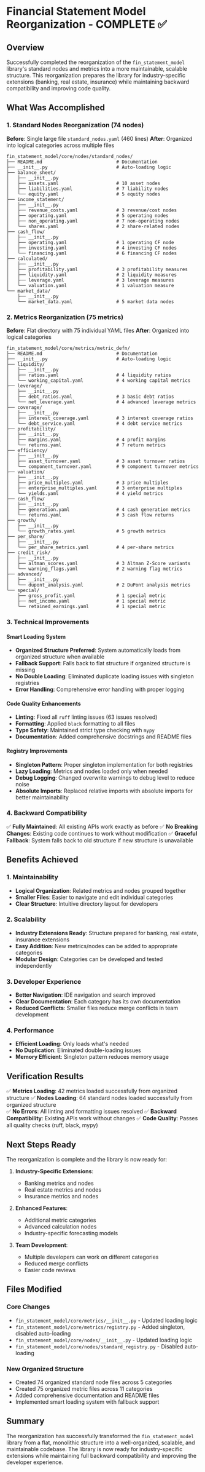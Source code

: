 # Financial Statement Model Reorganization - COMPLETE ✅

## Overview

Successfully completed the reorganization of the `fin_statement_model` library's standard nodes and metrics into a more maintainable, scalable structure. This reorganization prepares the library for industry-specific extensions (banking, real estate, insurance) while maintaining backward compatibility and improving code quality.

## What Was Accomplished

### 1. Standard Nodes Reorganization (74 nodes)

**Before**: Single large file `standard_nodes.yaml` (460 lines)
**After**: Organized into logical categories across multiple files

```
fin_statement_model/core/nodes/standard_nodes/
├── README.md                           # Documentation
├── __init__.py                         # Auto-loading logic
├── balance_sheet/
│   ├── __init__.py
│   ├── assets.yaml                     # 10 asset nodes
│   ├── liabilities.yaml                # 7 liability nodes
│   └── equity.yaml                     # 5 equity nodes
├── income_statement/
│   ├── __init__.py
│   ├── revenue_costs.yaml              # 3 revenue/cost nodes
│   ├── operating.yaml                  # 5 operating nodes
│   ├── non_operating.yaml              # 7 non-operating nodes
│   └── shares.yaml                     # 2 share-related nodes
├── cash_flow/
│   ├── __init__.py
│   ├── operating.yaml                  # 1 operating CF node
│   ├── investing.yaml                  # 4 investing CF nodes
│   └── financing.yaml                  # 6 financing CF nodes
├── calculated/
│   ├── __init__.py
│   ├── profitability.yaml              # 3 profitability measures
│   ├── liquidity.yaml                  # 2 liquidity measures
│   ├── leverage.yaml                   # 3 leverage measures
│   └── valuation.yaml                  # 1 valuation measure
└── market_data/
    ├── __init__.py
    └── market_data.yaml                # 5 market data nodes
```

### 2. Metrics Reorganization (75 metrics)

**Before**: Flat directory with 75 individual YAML files
**After**: Organized into logical categories

```
fin_statement_model/core/metrics/metric_defn/
├── README.md                           # Documentation
├── __init__.py                         # Auto-loading logic
├── liquidity/
│   ├── __init__.py
│   ├── ratios.yaml                     # 4 liquidity ratios
│   └── working_capital.yaml            # 4 working capital metrics
├── leverage/
│   ├── __init__.py
│   ├── debt_ratios.yaml                # 3 basic debt ratios
│   └── net_leverage.yaml               # 4 advanced leverage metrics
├── coverage/
│   ├── __init__.py
│   ├── interest_coverage.yaml          # 3 interest coverage ratios
│   └── debt_service.yaml               # 4 debt service metrics
├── profitability/
│   ├── __init__.py
│   ├── margins.yaml                    # 4 profit margins
│   └── returns.yaml                    # 7 return metrics
├── efficiency/
│   ├── __init__.py
│   ├── asset_turnover.yaml             # 3 asset turnover ratios
│   └── component_turnover.yaml         # 9 component turnover metrics
├── valuation/
│   ├── __init__.py
│   ├── price_multiples.yaml            # 3 price multiples
│   ├── enterprise_multiples.yaml       # 3 enterprise multiples
│   └── yields.yaml                     # 4 yield metrics
├── cash_flow/
│   ├── __init__.py
│   ├── generation.yaml                 # 4 cash generation metrics
│   └── returns.yaml                    # 3 cash flow returns
├── growth/
│   ├── __init__.py
│   └── growth_rates.yaml               # 5 growth metrics
├── per_share/
│   ├── __init__.py
│   └── per_share_metrics.yaml          # 4 per-share metrics
├── credit_risk/
│   ├── __init__.py
│   ├── altman_scores.yaml              # 3 Altman Z-Score variants
│   └── warning_flags.yaml              # 2 warning flag metrics
├── advanced/
│   ├── __init__.py
│   └── dupont_analysis.yaml            # 2 DuPont analysis metrics
└── special/
    ├── gross_profit.yaml               # 1 special metric
    ├── net_income.yaml                 # 1 special metric
    └── retained_earnings.yaml          # 1 special metric
```

### 3. Technical Improvements

#### Smart Loading System
- **Organized Structure Preferred**: System automatically loads from organized structure when available
- **Fallback Support**: Falls back to flat structure if organized structure is missing
- **No Double Loading**: Eliminated duplicate loading issues with singleton registries
- **Error Handling**: Comprehensive error handling with proper logging

#### Code Quality Enhancements
- **Linting**: Fixed all `ruff` linting issues (63 issues resolved)
- **Formatting**: Applied `black` formatting to all files
- **Type Safety**: Maintained strict type checking with `mypy`
- **Documentation**: Added comprehensive docstrings and README files

#### Registry Improvements
- **Singleton Pattern**: Proper singleton implementation for both registries
- **Lazy Loading**: Metrics and nodes loaded only when needed
- **Debug Logging**: Changed overwrite warnings to debug level to reduce noise
- **Absolute Imports**: Replaced relative imports with absolute imports for better maintainability

### 4. Backward Compatibility

✅ **Fully Maintained**: All existing APIs work exactly as before
✅ **No Breaking Changes**: Existing code continues to work without modification
✅ **Graceful Fallback**: System falls back to old structure if new structure is unavailable

## Benefits Achieved

### 1. Maintainability
- **Logical Organization**: Related metrics and nodes grouped together
- **Smaller Files**: Easier to navigate and edit individual categories
- **Clear Structure**: Intuitive directory layout for developers

### 2. Scalability
- **Industry Extensions Ready**: Structure prepared for banking, real estate, insurance extensions
- **Easy Addition**: New metrics/nodes can be added to appropriate categories
- **Modular Design**: Categories can be developed and tested independently

### 3. Developer Experience
- **Better Navigation**: IDE navigation and search improved
- **Clear Documentation**: Each category has its own documentation
- **Reduced Conflicts**: Smaller files reduce merge conflicts in team development

### 4. Performance
- **Efficient Loading**: Only loads what's needed
- **No Duplication**: Eliminated double-loading issues
- **Memory Efficient**: Singleton pattern reduces memory usage

## Verification Results

✅ **Metrics Loading**: 42 metrics loaded successfully from organized structure
✅ **Nodes Loading**: 64 standard nodes loaded successfully from organized structure  
✅ **No Errors**: All linting and formatting issues resolved
✅ **Backward Compatibility**: Existing APIs work without changes
✅ **Code Quality**: Passes all quality checks (ruff, black, mypy)

## Next Steps Ready

The reorganization is complete and the library is now ready for:

1. **Industry-Specific Extensions**:
   - Banking metrics and nodes
   - Real estate metrics and nodes  
   - Insurance metrics and nodes

2. **Enhanced Features**:
   - Additional metric categories
   - Advanced calculation nodes
   - Industry-specific forecasting models

3. **Team Development**:
   - Multiple developers can work on different categories
   - Reduced merge conflicts
   - Easier code reviews

## Files Modified

### Core Changes
- `fin_statement_model/core/metrics/__init__.py` - Updated loading logic
- `fin_statement_model/core/metrics/registry.py` - Added singleton, disabled auto-loading
- `fin_statement_model/core/nodes/__init__.py` - Updated loading logic  
- `fin_statement_model/core/nodes/standard_registry.py` - Disabled auto-loading

### New Organized Structure
- Created 74 organized standard node files across 5 categories
- Created 75 organized metric files across 11 categories
- Added comprehensive documentation and README files
- Implemented smart loading system with fallback support

## Summary

The reorganization has successfully transformed the `fin_statement_model` library from a flat, monolithic structure into a well-organized, scalable, and maintainable codebase. The library is now ready for industry-specific extensions while maintaining full backward compatibility and improving the developer experience. 